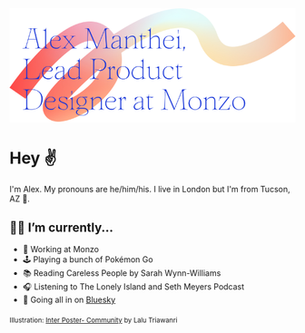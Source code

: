 <picture>
  <source media="(prefers-color-scheme: dark)" srcset="vector-dark.svg">
  <source media="(prefers-color-scheme: light)" srcset="vector-light.svg">
  <img alt="Thin text that reads Alex Manthei, Senior Product Designer at Monzo above a colorful orange swoosh illustration." src="vector-light.svg">
</picture>

# Hey ✌️

I'm Alex. My pronouns are he/him/his. I live in London but I'm from Tucson, AZ 🌵.

## 🧑‍💻 I’m currently...

- 🏦 Working at Monzo
- 🕹️ Playing a bunch of Pokémon Go
- 📚 Reading Careless People by Sarah Wynn-Williams
- 🎧 Listening to The Lonely Island and Seth Meyers Podcast
- 🦋 Going all in on [Bluesky](https://bsky.app/profile/alexmanthei.com)

<sub>Illustration: [Inter Poster- Community](https://www.figma.com/community/file/879295107760553394/Inter-Poster--Community) by Lalu Triawanri</sub>
